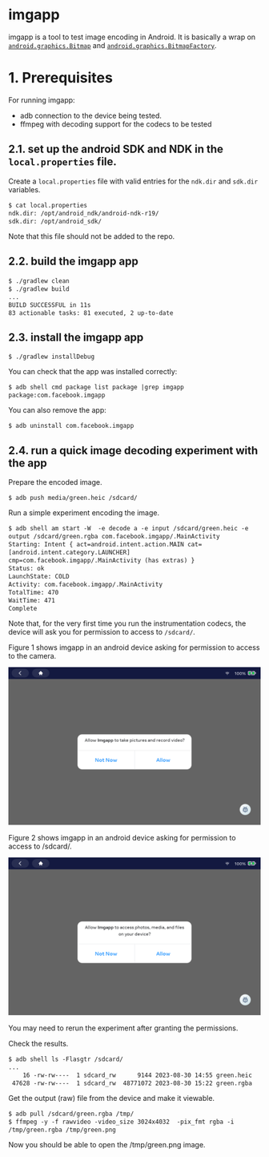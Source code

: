 # imgapp

imgapp is a tool to test image encoding in Android. It is basically a wrap on [`android.graphics.Bitmap`](https://developer.android.com/reference/android/graphics/Bitmap) and [`android.graphics.BitmapFactory`](https://developer.android.com/reference/android/graphics/BitmapFactory).


# 1. Prerequisites

For running imgapp:
* adb connection to the device being tested.
* ffmpeg with decoding support for the codecs to be tested



## 2.1. set up the android SDK and NDK in the `local.properties` file.

Create a `local.properties` file with valid entries for the `ndk.dir` and
`sdk.dir` variables.

```
$ cat local.properties
ndk.dir: /opt/android_ndk/android-ndk-r19/
sdk.dir: /opt/android_sdk/
```

Note that this file should not be added to the repo.


## 2.2. build the imgapp app

```
$ ./gradlew clean
$ ./gradlew build
...
BUILD SUCCESSFUL in 11s
83 actionable tasks: 81 executed, 2 up-to-date
```


## 2.3. install the imgapp app

```
$ ./gradlew installDebug
```

You can check that the app was installed correctly:
```
$ adb shell cmd package list package |grep imgapp
package:com.facebook.imgapp
```

You can also remove the app:
```
$ adb uninstall com.facebook.imgapp
```

## 2.4. run a quick image decoding experiment with the app

Prepare the encoded image.
```
$ adb push media/green.heic /sdcard/
```

Run a simple experiment encoding the image.
```
$ adb shell am start -W  -e decode a -e input /sdcard/green.heic -e output /sdcard/green.rgba com.facebook.imgapp/.MainActivity
Starting: Intent { act=android.intent.action.MAIN cat=[android.intent.category.LAUNCHER] cmp=com.facebook.imgapp/.MainActivity (has extras) }
Status: ok
LaunchState: COLD
Activity: com.facebook.imgapp/.MainActivity
TotalTime: 470
WaitTime: 471
Complete
```

Note that, for the very first time you run the instrumentation codecs, the device will ask you for permission to access to `/sdcard/`.

Figure 1 shows imgapp in an android device asking for permission to access to the camera.

![Figure 1](doc/imgapp.permission.01.png)


Figure 2 shows imgapp in an android device asking for permission to access to /sdcard/.

![Figure 2](doc/imgapp.permission.02.png)

You may need to rerun the experiment after granting the permissions.

Check the results.
```
$ adb shell ls -Flasgtr /sdcard/
...
    16 -rw-rw----  1 sdcard_rw      9144 2023-08-30 14:55 green.heic
 47628 -rw-rw----  1 sdcard_rw  48771072 2023-08-30 15:22 green.rgba
```

Get the output (raw) file from the device and make it viewable.
```
$ adb pull /sdcard/green.rgba /tmp/
$ ffmpeg -y -f rawvideo -video_size 3024x4032  -pix_fmt rgba -i /tmp/green.rgba /tmp/green.png
```

Now you should be able to open the /tmp/green.png image.
